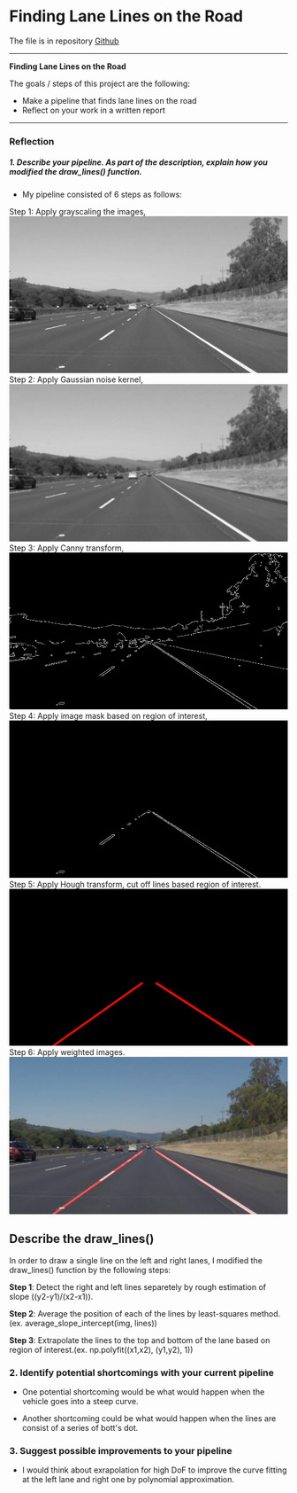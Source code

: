 # **Finding Lane Lines on the Road** 

The file is in repository [Github](https://github.com/JeonghwaLee-TwinDAD/CarND-Detect_Lanes_Basic/tree/master)

---

**Finding Lane Lines on the Road**

The goals / steps of this project are the following:
* Make a pipeline that finds lane lines on the road
* Reflect on your work in a written report

---

### Reflection

##### 1. Describe your pipeline. As part of the description, explain how you modified the draw_lines() function.

* My pipeline consisted of 6 steps as follows: 

Step 1: Apply grayscaling the images,
![image1](./test_images_output/solidWhiteRight1.jpg)
Step 2: Apply Gaussian noise kernel,
![image2](./test_images_output/solidWhiteRight2.jpg) 
Step 3: Apply Canny transform,
![image3](./test_images_output/solidWhiteRight3.jpg)
Step 4: Apply image mask based on region of interest,
![image4](./test_images_output/solidWhiteRight4.jpg)
Step 5: Apply Hough transform, cut off lines based region of interest.
![image5](./test_images_output/solidWhiteRight5.jpg)
Step 6: Apply weighted images.
![image6](./test_images_output/solidWhiteRight6.jpg)

## Describe the draw_lines()
In order to draw a single line on the left and right lanes, I modified the draw_lines() function by the following steps:

**Step 1**: Detect the right and left lines separetely by rough estimation of slope ((y2-y1)/(x2-x1)). 

**Step 2**: Average the position of each of the lines by least-squares method. (ex. average_slope_intercept(img, lines))

**Step 3**: Extrapolate the lines to the top and bottom of the lane based on region of interest.(ex. np.polyfit((x1,x2), (y1,y2), 1))

### 2. Identify potential shortcomings with your current pipeline

* One potential shortcoming would be what would happen when the vehicle goes into a steep curve.

* Another shortcoming could be what would happen when the lines are consist of a series of bott's dot.


### 3. Suggest possible improvements to your pipeline

* I would think about exrapolation for high DoF to improve the curve fitting at the left lane and right one by polynomial approximation. 

